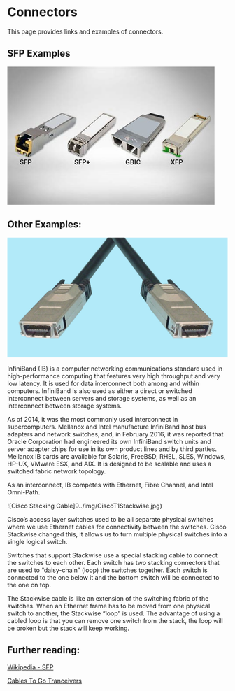 # Connectors

This page provides links and examples of connectors.

## SFP Examples

![SFPs](../img/sfps.jpg)

## Other Examples:

![Infiniband](../img/InfiniBand.jpg)

InfiniBand (IB) is a computer networking communications standard used in high-performance computing that features very high throughput and very low latency. It is used for data interconnect both among and within computers. InfiniBand is also used as either a direct or switched interconnect between servers and storage systems, as well as an interconnect between storage systems.

As of 2014, it was the most commonly used interconnect in supercomputers. Mellanox and Intel manufacture InfiniBand host bus adapters and network switches, and, in February 2016, it was reported that Oracle Corporation had engineered its own InfiniBand switch units and server adapter chips for use in its own product lines and by third parties. Mellanox IB cards are available for Solaris, FreeBSD, RHEL, SLES, Windows, HP-UX, VMware ESX, and AIX. It is designed to be scalable and uses a switched fabric network topology.

As an interconnect, IB competes with Ethernet, Fibre Channel, and Intel Omni-Path.

![Cisco Stacking Cable]9../img/CiscoT1Stackwise.jpg)

Cisco’s access layer switches used to be all separate physical switches where we use Ethernet cables for connectivity between the switches. Cisco Stackwise changed this, it allows us to turn multiple physical switches into a single logical switch.

Switches that support Stackwise use a special stacking cable to connect the switches to each other. Each switch has two stacking connectors that are used to “daisy-chain” (loop) the switches together. Each switch is connected to the one below it and the bottom switch will be connected to the one on top.

The Stackwise cable is like an extension of the switching fabric of the switches. When an Ethernet frame has to be moved from one physical switch to another, the Stackwise “loop” is used. The advantage of using a cabled loop is that you can remove one switch from the stack, the loop will be broken but the stack will keep working.

## Further reading:

[Wikipedia - SFP ](https://en.wikipedia.org/wiki/Small_form-factor_pluggable_transceiver)

[Cables To Go Tranceivers](https://www.cablestogo.com/category/data-com-transceivers)


